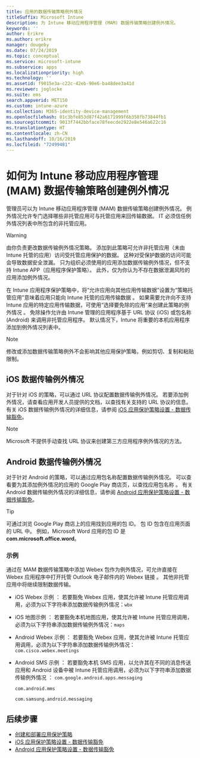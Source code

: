 ```yaml
---
title: 应用的数据传输策略例外情况
titleSuffix: Microsoft Intune
description: 为 Intune 移动应用程序管理 (MAM) 数据传输策略创建例外情况。
keywords: ''
author: Erikre
ms.author: erikre
manager: dougeby
ms.date: 07/24/2019
ms.topic: conceptual
ms.service: microsoft-intune
ms.subservice: apps
ms.localizationpriority: high
ms.technology: ''
ms.assetid: f9015e3a-c22c-42eb-90e6-ba48dee3a41d
ms.reviewer: joglocke
ms.suite: ems
search.appverid: MET150
ms.custom: intune-azure
ms.collection: M365-identity-device-management
ms.openlocfilehash: 01c3bfe853d87f42a6171999f6b358fb73844fb1
ms.sourcegitcommit: 9013f7442bbface78feecde2922e8e546a622c16
ms.translationtype: HT
ms.contentlocale: zh-CN
ms.lasthandoff: 10/16/2019
ms.locfileid: "72499481"
---
```

# <a name="how-to-create-exceptions-to-the-intune-mobile-application-management-mam-data-transfer-policy"></a>如何为 Intune 移动应用程序管理 (MAM) 数据传输策略创建例外情况

管理员可以为 Intune 移动应用程序管理 (MAM) 数据传输策略创建例外情况。 例外情况允许专门选择哪些非托管应用可与托管应用来回传输数据。 IT 必须信任例外情况列表中所包含的非托管应用。 

>[!WARNING] 
> 由你负责更改数据传输例外情况策略。 添加到此策略可允许非托管应用（未由 Intune 托管的应用）访问受托管应用保护的数据。 这种对受保护数据的访问可能会导致数据安全泄漏。 只为组织必须使用的应用添加数据传输例外情况，但不支持 Intune APP（应用程序保护策略）。 此外，仅为你认为不存在数据泄漏风险的应用添加例外情况。

在 Intune 应用程序保护策略中，将“允许应用向其他应用传输数据”设置为“策略托管应用”意味着应用只能向 Intune 托管的应用传输数据   。 如果需要允许向不支持 Intune 应用的特定应用传输数据，可使用“选择要免除的应用”来创建此策略的例外情况  。 免除操作允许由 Intune 管理的应用程序基于 URL 协议 (iOS) 或包名称 (Android) 来调用非托管应用程序。 默认情况下，Intune 将重要的本机应用程序添加到例外情况列表中。 

> [!NOTE]
> 修改或添加数据传输策略例外不会影响其他应用保护策略，例如剪切、复制和粘贴限制。 

## <a name="ios-data-transfer-exceptions"></a>iOS 数据传输例外情况
对于针对 iOS 的策略，可以通过 URL 协议配置数据传输例外情况。 若要添加例外情况，请查看应用开发人员提供的文档，以查找有关支持的 URL 协议的信息。 有关 iOS 数据传输例外情况的详细信息，请参阅 [iOS 应用保护策略设置 - 数据传输豁免](app-protection-policy-settings-ios.md#data-transfer-exemptions)。

> [!NOTE]
> Microsoft 不提供手动查找 URL 协议来创建第三方应用程序例外情况的方法。 

## <a name="android-data-transfer-exceptions"></a>Android 数据传输例外情况
对于针对 Android 的策略，可以通过应用包名称配置数据传输例外情况。 可以查看要为其添加例外情况的应用的 Google Play 商店页，以查找应用包名称  。 有关 Android 数据传输例外情况的详细信息，请参阅 [Android 应用保护策略设置 - 数据传输豁免](app-protection-policy-settings-android.md#data-transfer-exemptions)。


>[!TIP]
> 可通过浏览 Google Play 商店上的应用找到应用的包 ID。 包 ID 包含在应用页面的 URL 中。 例如，Microsoft Word 应用的包 ID 是 **com.microsoft.office.word**。

### <a name="example"></a>示例
通过在 MAM 数据传输策略中添加 Webex 包作为例外情况，可允许直接在 Webex 应用程序中打开托管 Outlook 电子邮件内的 Webex 链接  。 其他非托管应用中将继续限制数据传输。

- iOS Webex 示例  ： 若要豁免 Webex 应用，使其允许被 Intune 托管应用调用，必须为以下字符串添加数据传输例外情况：<code>wbx</code> 
    
- iOS 地图示例  ： 若要豁免本机地图应用，使其允许被 Intune 托管应用调用，必须为以下字符串添加数据传输例外情况：<code>maps</code> 

- Android Webex 示例  ： 若要豁免 Webex 应用，使其允许被 Intune 托管应用调用，必须为以下字符串添加数据传输例外情况：<code>com.cisco.webex.meetings</code> 
    
- Android SMS 示例  ： 若要豁免本机 SMS 应用，以允许其在不同的消息传送应用和 Android 设备中被 Intune 托管应用调用，必须为以下字符串添加数据传输例外情况  ： 
    <code>com.google.android.apps.messaging</code>
    
    <code>com.android.mms</code>
    
    <code>com.samsung.android.messaging</code>

## <a name="next-steps"></a>后续步骤

- [创建和部署应用保护策略](app-protection-policies.md)
- [iOS 应用保护策略设置 - 数据传输豁免](app-protection-policy-settings-ios.md#data-transfer-exemptions)
- [Android 应用保护策略设置 - 数据传输豁免](app-protection-policy-settings-android.md#data-transfer-exemptions)
